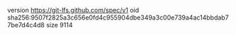 version https://git-lfs.github.com/spec/v1
oid sha256:9507f2825a3c656e0fd4c955904dbe349a3c00e739a4ac14bbdab77be7d4c4d8
size 9114

